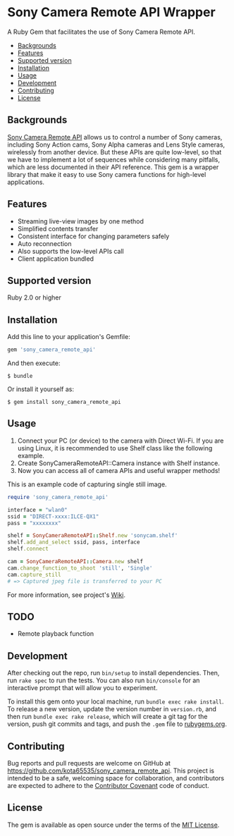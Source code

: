 # Sony Camera Remote API Wrapper

A Ruby Gem that facilitates the use of Sony Camera Remote API.

- [Backgrounds](#backgrounds)
- [Features](#features)
- [Supported version](#supported-version)
- [Installation](#installation)
- [Usage](#usage)
- [Development](#development)
- [Contributing](#contributing)
- [License](#license)


## Backgrounds

[Sony Camera Remote API](https://developer.sony.com/develop/cameras/) allows us to control a number of Sony cameras, including Sony Action cams, Sony Alpha cameras and Lens Style cameras, wirelessly from another device.
But these APIs are quite low-level, so that we have to implement a lot of sequences while considering many pitfalls, which are less documented in their API reference.
This gem is a wrapper library that make it easy to use Sony camera functions for high-level applications.


## Features

* Streaming live-view images by one method
* Simplified contents transfer
* Consistent interface for changing parameters safely
* Auto reconnection
* Also supports the low-level APIs call
* Client application bundled


## Supported version

Ruby 2.0 or higher

## Installation

Add this line to your application's Gemfile:

```ruby
gem 'sony_camera_remote_api'
```

And then execute:

    $ bundle

Or install it yourself as:

    $ gem install sony_camera_remote_api


## Usage

1. Connect your PC (or device) to the camera with Direct Wi-Fi. If you are using Linux, it is recommended to use
   Shelf class like the following example.
2. Create SonyCameraRemoteAPI::Camera instance with Shelf instance.
3. Now you can access all of camera APIs and useful wrapper methods!

This is an example code of capturing single still image.

```ruby
require 'sony_camera_remote_api'

interface = "wlan0"
ssid = "DIRECT-xxxx:ILCE-QX1"
pass = "xxxxxxxx"

shelf = SonyCameraRemoteAPI::Shelf.new 'sonycam.shelf'
shelf.add_and_select ssid, pass, interface
shelf.connect

cam = SonyCameraRemoteAPI::Camera.new shelf
cam.change_function_to_shoot 'still', 'Single'
cam.capture_still
# => Captured jpeg file is transferred to your PC
```

For more information, see project's [Wiki](https://github.com/kota65535/sony_camera_remote_api/wiki).


## TODO

* Remote playback function


## Development

After checking out the repo, run `bin/setup` to install dependencies. Then, run `rake spec` to run the tests. You can also run `bin/console` for an interactive prompt that will allow you to experiment.

To install this gem onto your local machine, run `bundle exec rake install`. To release a new version, update the version number in `version.rb`, and then run `bundle exec rake release`, which will create a git tag for the version, push git commits and tags, and push the `.gem` file to [rubygems.org](https://rubygems.org).


## Contributing

Bug reports and pull requests are welcome on GitHub at https://github.com/kota65535/sony_camera_remote_api. This project is intended to be a safe, welcoming space for collaboration, and contributors are expected to adhere to the [Contributor Covenant](http://contributor-covenant.org) code of conduct.


## License

The gem is available as open source under the terms of the [MIT License](http://opensource.org/licenses/MIT).
